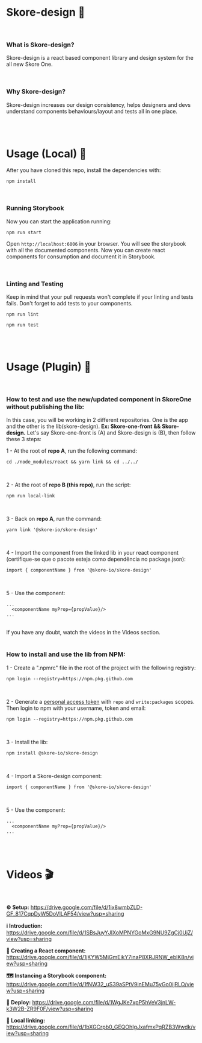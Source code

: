 # Skore-design :purple_heart:

<br/>

### What is Skore-design?

Skore-design is a react based component library and design system for the all new Skore One.

<br/>

### Why Skore-design?

Skore-design increases our design consistency, helps designers and devs understand components behaviours/layout and tests all in one place.

<br/>
<br/>

# Usage (Local) :rocket:

After you have cloned this repo, install the dependencies with:

```
npm install
```

<br/>

### Running Storybook

Now you can start the application running:

```
npm run start
```

Open `http://localhost:6006` in your browser. You will see the storybook with all the documented components.
Now you can create react components for consumption and document it in Storybook.

<br/>

### Linting and Testing

Keep in mind that your pull requests won't complete if your linting and tests fails. Don't forget to add tests to your components.

```
npm run lint
```
```
npm run test
```

<br/>
<br/>

# Usage (Plugin) :electric_plug:

<br/>

### How to test and use the new/updated component in SkoreOne without publishing the lib:

In this case, you will be working in 2 different repositories. One is the app and the other is the lib(skore-design).
__Ex: Skore-one-front && Skore-design.__
Let's say Skore-one-front is (A) and Skore-design is (B), then follow these 3 steps:
<br/>

1 - At the root of **repo A**, run the following command:
```
cd ./node_modules/react && yarn link && cd ../../
```
<br/>

2 - At the root of **repo B (this repo)**, run the script:
```
npm run local-link
```
<br/>

3 - Back on **repo A**, run the command:
```
yarn link '@skore-io/skore-design'
```
<br/>

4 - Import the component from the linked lib in your react component (certifique-se que o pacote esteja como dependência no package.json):
```
import { componentName } from '@skore-io/skore-design'
```
<br/>

5 - Use the component:
```
...
  <componentName myProp={propValue}/>
...
```
<br/>
If you have any doubt, watch the videos in the Videos section.

<br/>
<br/>

### How to install and use the lib from NPM:

1 - Create a ".npmrc" file in the root of the project with the following registry:
```
npm login --registry=https://npm.pkg.github.com
```
<br/>

2 - Generate a [personal access token](https://github.com/settings/tokens) with `repo` and `write:packages` scopes. Then login to npm with your username, token and email:
```
npm login --registry=https://npm.pkg.github.com
```
<br/>

3 - Install the lib:
```
npm install @skore-io/skore-design
```
<br/>

4 - Import a Skore-design component:
```
import { componentName } from '@skore-io/skore-design'
```
<br/>

5 - Use the component:
```
...
  <componentName myProp={propValue}/>
...
```

<br/>
<br/>

# Videos :clapper:

<br/>

**:gear: Setup:** https://drive.google.com/file/d/1ix8wmbZLD-GF_817CqpDyW5DoVlLAF54/view?usp=sharing
<br/>

**:information_source: Introduction:** https://drive.google.com/file/d/1SBsJuyYJIXoMPNYGoMxG9NU9ZgCj0UjZ/view?usp=sharing
<br/>

**:hammer: Creating a React component:** https://drive.google.com/file/d/1jKYW5MjGmEikY7inaP8XRJRNW_eblK8n/view?usp=sharing
<br/>

**:world_map: Instancing a Storybook component:** https://drive.google.com/file/d/1fNW32_uS39aSPtV9inEMu75yGo0ijRLO/view?usp=sharing
<br/>

**:mechanical_arm: Deploy:** https://drive.google.com/file/d/1WgJKe7xpP5hVeV3jnLW-k3W2B-ZR9F0F/view?usp=sharing
<br/>

**:link: Local linking:** https://drive.google.com/file/d/1bXGCrpb0_GEQOhIgJxafmxPqRZB3Wwdk/view?usp=sharing
